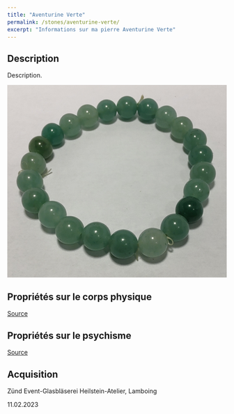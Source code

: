 ```yaml
---
title: "Aventurine Verte"
permalink: /stones/aventurine-verte/
excerpt: "Informations sur ma pierre Aventurine Verte"
---
```


## Description
Description.

![Aventurine Verte](/images/stones/AventurineVerte_Zund_20230211.jpg "Aventurine Verte")

## Propriétés sur le corps physique


[Source](https://)


## Propriétés sur le psychisme


[Source](https://)

## Acquisition
Zünd Event-Glasbläserei Heilstein-Atelier, Lamboing

11.02.2023
